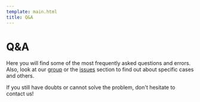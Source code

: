 ```yaml
---
template: main.html
title: Q&A
---
```


# Q&A
Here you will find some of the most frequently asked questions and errors. Also, look at our 
[group](https://groups.google.com/g/gmx_mmpbsa) or the [issues](https://github.com/Valdes-Tresanco-MS/gmx_MMPBSA/issues)
section to find out about specific cases and others.

If you still have doubts or cannot solve the problem, don't hesitate to contact us!

